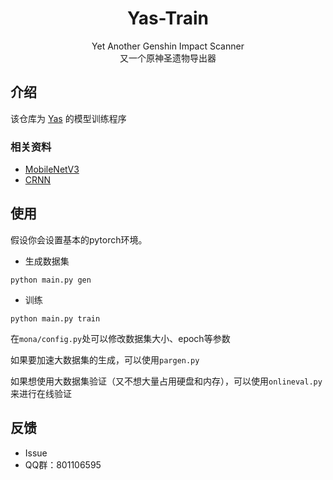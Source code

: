 <div align="center">

# Yas-Train
Yet Another Genshin Impact Scanner  
又一个原神圣遗物导出器

</div>

## 介绍
该仓库为 [Yas](https://github.com/wormtql/yas) 的模型训练程序
### 相关资料
- [MobileNetV3](https://arxiv.org/pdf/1905.02244.pdf)
- [CRNN](https://arxiv.org/pdf/1507.05717.pdf)

## 使用
假设你会设置基本的pytorch环境。  
- 生成数据集
```
python main.py gen
```
- 训练
```
python main.py train
```
在`mona/config.py`处可以修改数据集大小、epoch等参数

如果要加速大数据集的生成，可以使用`pargen.py`

如果想使用大数据集验证（又不想大量占用硬盘和内存），可以使用`onlineval.py`来进行在线验证
## 反馈
- Issue
- QQ群：801106595
